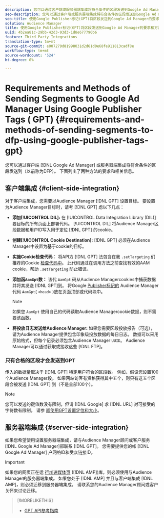 ```yaml
---
description: 您可以通过客户端或服务器端集成将符合条件的区段发送到Google Ad Manager。 下面列出了两种方法的要求和相关信息。
seo-description: 您可以通过客户端或服务器端集成将符合条件的区段发送到Google Ad Manager。 下面列出了两种方法的要求和相关信息。
seo-title: 使用Google Publisher标记(GPT)将区段发送到Google Ad Manager的要求和方法
solution: Audience Manager
title: 使用Google Publisher标记(GPT)将区段发送到Google Ad Manager的要求和方法
uuid: 4b2ea81c-29bb-42d3-93d3-1d8e677790b6
feature: Third Party Integrations
translation-type: tm+mt
source-git-commit: e007279d81998031d2d61d0e68fe911813cadf8e
workflow-type: tm+mt
source-wordcount: '524'
ht-degree: 0%

---
```



# Requirements and Methods of Sending Segments to Google Ad Manager Using Google Publisher Tags ( GPT) {#requirements-and-methods-of-sending-segments-to-dfp-using-google-publisher-tags-gpt}

您可以通过客户端 [!DNL Google Ad Manager] 或服务器端集成将符合条件的区段发送到（以前称为DFP）。 下面列出了两种方法的要求和相关信息。

## 客户端集成 {#client-side-integration}

对于客户端集成，您需要以Audience Manager [!DNL GPT] 设置目标。 要设置为Audience Manager目标时，请考 [!DNL GPT] 虑以下几点：

* **添加[!UICONTROL DIL]:** 在 [!UICONTROL Data Integration Library (DIL)] 要目标的所有页面上部署代码。 [!UICONTROL DIL] 将Audience Manager区段数据和用户ID写入用于定位 [!DNL GPT] 的cookie。

* **创建[!UICONTROL Cookie Destination]:** [!DNL GPT] 必须在Audience Manager中设置为基于cookie的目标。

* **实施Cookie检查代码：** 将API方 [!DNL GPT] 法包含在我 `.setTargeting` 们推荐的Cookie [检查代码中](../../integration/gpt-aam-destination/gpt-aam-modify-api.md)。 此代码通过在调用方法之前查找有效的AAM cookie，帮助 `.setTargeting` 防止错误。

* **添加函`AamGpt`数：** 该代 `AamGpt` 码从Audience Managercookies中捕获数据并将其发送 [!DNL GPT]到。 将Google [Publisher标记的](../../integration/gpt-aam-destination/gpt-aam-aamgpt-code.md) Audience Manager代码 `AamGpt`( `<head>` )放在页面顶部或代码块中。

   >[!NOTE]
   >
   >如果您 `AamGpt` 使用自己的代码读取Audience Managercookie数据，则不需要该函数。

* **将投放日志发送给Audience Manager:** 如果您需要区段投放报告（可选），请为Audience Manager提供包含印象级投放数据的每日日志。 数据可以采用原始格式，但每个记录必须包含Audience Manager `UUID`。 Audience Manager可以通过获取或接收这些 [!DNL FTP]。

### 只有合格的区段才会发送到GPT

传入的数据量取决于 [!DNL GPT] 特定用户符合的区段数。 例如，假设您设置100个Audience Manager段。 如果网站访客有资格获得其中五个，则只有这五个区段会被发送 [!DNL GPT] 到（不是全部100个）。

>[!NOTE]
>
>您可以发送的键值数没有限制，但请 [!DNL Google] 求 [!DNL URL] 对可接受的字符数有限制。 请参 [阅使用GPT设置定位和大小](https://support.google.com/dfp_premium/bin/answer.py?hl=en&amp;answer=1697712)。

## 服务器端集成 {#server-side-integration}

如果您希望使用设置服务器端集成，请与Audience Manager顾问或客户服务 [!DNL Google Ad Manager]部联系 [!DNL GPT]。 您需要提供您的帐 [!DNL Google Ad Manager] 户网络ID和受众链接ID。

>[!IMPORTANT]
>
>如果您的网页正在运 [行加速媒体页](https://www.ampproject.org/) ([!DNL AMP])库，则必须使用与Audience Manager的服务器端集成。 如果您处于 [!DNL AMP] 并且与客户端集成 [!DNL AMP]，则必须迁移到服务器端集成。 请联系您的Audience Manager顾问或客户关怀来讨论迁移。

>[!MORELIKETHIS]
>
>* [GPT API参考指南](https://support.google.com/dfp_premium/bin/answer.py?hl=en&amp;answer=1650154)

